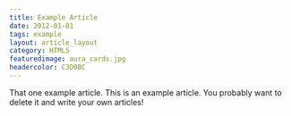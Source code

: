 ```yaml
---
title: Example Article
date: 2012-01-01
tags: example
layout: article_layout
category: HTML5
featuredimage: aura_cards.jpg
headercolor: C3D0BC
---
```



That one example article. 
This is an example article. 
You probably want to delete it and write your own articles!
